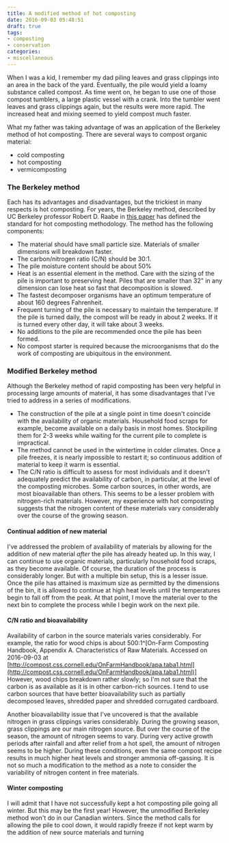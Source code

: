```yaml
---
title: A modified method of hot composting
date: 2016-09-03 05:48:51
draft: true
tags:
- composting
- conservation
categories:
- miscellaneous
---
```

When I was a kid, I remember my dad piling leaves and grass clippings into an area in the back of the yard. Eventually, the pile would yield a loamy substance called compost. As time went on, he began to use one of those compost tumblers, a large plastic vessel with a crank. Into the tumbler went leaves and grass clippings again, but the results were more rapid. The increased heat and mixing seemed to yield compost much faster.

What my father was taking advantage of was an application of the Berkeley method of hot composting. There are several ways to compost organic material:

- cold composting
- hot composting
- vermicomposting

### The Berkeley method

Each has its advantages and disadvantages, but the trickiest in many respects is hot composting. For years, the Berkeley method, described by UC Berkeley professor Robert D. Raabe in [this paper](http://vric.ucdavis.edu/pdf/compost_rapidcompost.pdf) has defined the standard for hot composting methodology. The method has the following components:

- The material should have small particle size. Materials of smaller dimensions will breakdown faster.
- The carbon/nitrogen ratio (C/N) should be 30:1.
- The pile moisture content should be about 50%
- Heat is an essential element in the method. Care with the sizing of the pile is important to preserving heat. Piles that are smaller than 32" in any dimension can lose heat so fast that decomposition is slowed.
- The fastest decomposer organisms have an optimum temperature of about 160 degrees Fahrenheit.
- Frequent turning of the pile is necessary to maintain the temperature. If the pile is turned daily, the compost will be ready in about 2 weeks. If it is turned every other day, it will take about 3 weeks.
- No additions to the pile are recommended once the pile has been formed.
- No compost starter is required because the microorganisms that do the work of composting are ubiquitous in the environment.

### Modified Berkeley method

Although the Berkeley method of rapid composting has been very helpful in processing large amounts of material, it has some disadvantages that I've tried to address in a series of modifications.

- The construction of the pile at a single point in time doesn't coincide with the availability of organic materials. Household food scraps for example, become available on a daily basis in most homes. Stockpiling them for 2-3 weeks while waiting for the current pile to complete is impractical.
- The method cannot be used in the wintertime in colder climates. Once a pile freezes, it is nearly impossible to restart it; so continuous addition of material to keep it warm is essential.
- The C/N ratio is difficult to assess for most individuals and it doesn't adequately predict the availability of carbon, in particular, at the level of the composting microbes. Some carbon sources, in other words, are most bioavailable than others. This seems to be a lesser problem with nitrogen-rich materials. However, my experience with hot composting suggests that the nitrogen content of these materials vary considerably over the course of the growing season.

#### Continual addition of new material

I've addressed the problem of availability of materials by allowing for the addition of new material _after_ the pile has already heated up. In this way, I can continue to use organic materials, particularly household food scraps, as they become available. Of course, the duration of the process is considerably longer. But with a multiple bin setup, this is a lesser issue. Once the pile has attained is maximum size as permitted by the dimensions of the bin, it is allowed to continue at high heat levels until the temperatures begin to fall off from the peak. At that point, I move the material over to the next bin to complete the process while I begin work on the next pile.

#### C/N ratio and bioavailability

Availability of carbon in the source materials varies considerably. For example, the ratio for wood chips is about 500:1^[On-Farm Composting Handbook, Appendix A. Characteristics of Raw Materials. Accessed on 2016-09-03 at [http://compost.css.cornell.edu/OnFarmHandbook/apa.taba1.html](http://compost.css.cornell.edu/OnFarmHandbook/apa.taba1.html)] However, wood chips breakdown rather slowly; so I'm not sure that the carbon is as available as it is in other carbon-rich sources. I tend to use carbon sources that have better bioavailability such as partially decomposed leaves, shredded paper and shredded corrugated cardboard.

Another bioavailability issue that I've uncovered is that the available nitrogen in grass clippings varies considerably. During the growing season, grass clippings are our main nitrogen source. But over the course of the season, the amount of nitrogen seems to vary. During very active growth periods after rainfall and after relief from a hot spell, the amount of nitrogen seems to be higher. During these conditions, even the same compost recipe results in much higher heat levels and stronger ammonia off-gassing. It is not so much a modification to the method as a note to consider the variability of nitrogen content in free materials.

#### Winter composting

I will admit that I have not successfully kept a hot composting pile going all winter. But this may be the first year! However, the unmodified Berkeley method won't do in our Canadian winters. Since the method calls for allowing the pile to cool down, it would rapidly freeze if not kept warm by the addition of new source materials and turning        

